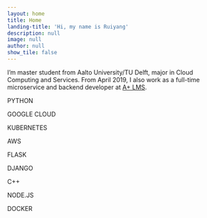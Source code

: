 ```yaml
---
layout: home
title: Home
landing-title: 'Hi, my name is Ruiyang'
description: null
image: null
author: null
show_tile: false
---
```


I’m master student from Aalto University/TU Delft, major in Cloud Computing and
Services. From April 2019, I also work as a full-time microservice and backend developer at <a href='https://apluslms.github.io'>A+ LMS</a>.

  <div id="typed-strings">
  <p>PYTHON<p>
  <p>GOOGLE CLOUD<p>
  <p>KUBERNETES</p>
  <p>AWS</p>
    <p>FLASK</p>
    <p>DJANGO</p>
    <p>C++</p>
    <p>NODE.JS</p>
    <p>DOCKER</p>
  </div>
